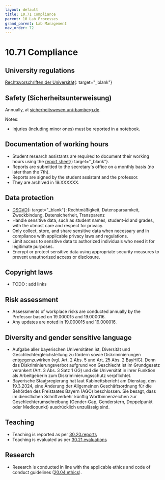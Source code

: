 ```yaml
---
layout: default
title: 10.71 Compliance
parent: 10 Lab Processes
grand_parent: Lab Management
nav_order: 72
---
```


# 10.71 Compliance

## University regulations

[Rechtsvorschriften der Universität](https://www.uni-bamberg.de/justitiariat/rechtsvorschriften-der-universitaet/){: target="_blank"}

## Safety (Sicherheitsunterweisung)

Annually, at [sicherheitswesen.uni-bamberg.de](https://sicherheitswesen.uni-bamberg.de/).

Notes:

- Injuries (including minor ones) must be reported in a notebook.

## Documentation of working hours

- Student research assistants are required to document their working hours using the [report sheet](https://www.uni-bamberg.de/fileadmin/abt-personal/Homepage_ab_2016-03/11_Formulare_Infos_Merkblaetter/Hilfskraefte/Musterformular_Dokumentationspflicht_MiLoG.pdf){: target="_blank"}.
- Reports are submitted to the secretary's office on a monthly basis (no later than the 7th).
- Reports are signed by the student assistant and the professor.
- They are archived in 19.XXXXXX.

## Data protection

- [DSGVO](https://eur-lex.europa.eu/legal-content/DE/TXT/PDF/?uri=CELEX:32016R0679){: target="_blank"}: Rechtmäßigkeit, Datensparsamkeit, Zweckbindung, Datensicherheit, Transparenz
- Handle sensitive data, such as student names, student-id and grades, with the utmost care and respect for privacy.
- Only collect, store, and share sensitive data when necessary and in compliance with applicable privacy laws and regulations.
- Limit access to sensitive data to authorized individuals who need it for legitimate purposes.
- Encrypt or protect sensitive data using appropriate security measures to prevent unauthorized access or disclosure.

## Copyright laws

- TODO : add links

## Risk assessment

- Assessments of workplace risks are conducted annually by the Professor based on 19.000015 and 19.000016.
- Any updates are noted in 19.000015 and 19.000016.

## Diversity and gender sensitive language

- Aufgabe aller bayerischen Universitäten ist, Diversität und Geschlechtergleichstellung zu fördern sowie Diskriminierungen entgegenzuwirken (vgl. Art. 2 Abs. 5 und Art. 25 Abs. 2 BayHIG). Denn das Diskriminierungsverbot aufgrund von Geschlecht ist im Grundgesetz verankert (Art. 3 Abs. 3 Satz 1 GG) und die Universität in ihrer Funktion als Arbeitgeberin zum Diskriminierungsschutz verpflichtet.
- Bayerische Staatsregierung hat laut Kabinettsbericht am Dienstag, den 19.3.2024, eine Änderung der Allgemeinen Geschäftsordnung für die Behörden des Freistaates Bayern (AGO) beschlossen. Sie besagt, dass im dienstlichen Schriftverkehr künftig Wortbinnenzeichen zur Geschlechterumschreibung (Gender-Gap, Genderstern, Doppelpunkt oder Mediopunkt) ausdrücklich unzulässig sind.

## Teaching

- Teaching is reported as per [30.20.reports](../../30-teaching/30_processes/30.20.reports.html)
- Teaching is evaluated as per [30.21.evaluations](../../30-teaching/30_processes/30.21.evaluations.html)

## Research

- Research is conducted in line with the applicable ethics and code of conduct guidelines ([20.04.ethics](../../20-research/20_processes/20.04.ethics.html)).
